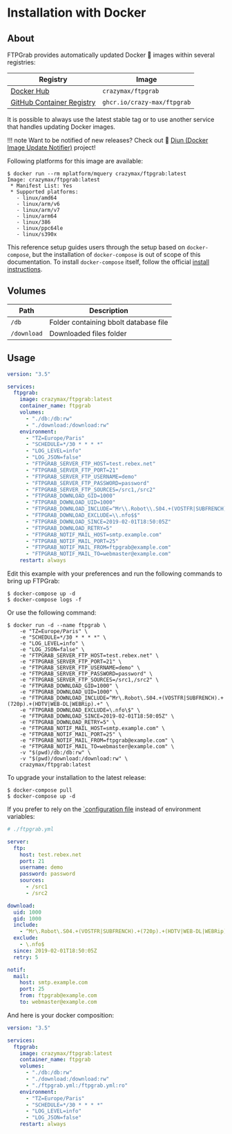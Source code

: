# Installation with Docker

## About

FTPGrab provides automatically updated Docker :whale: images within several registries:

| Registry                                                                                         | Image                           |
|--------------------------------------------------------------------------------------------------|---------------------------------|
| [Docker Hub](https://hub.docker.com/r/crazymax/ftpgrab/)                             | `crazymax/ftpgrab`                 |
| [GitHub Container Registry](https://github.com/users/crazy-max/packages/container/package/ftpgrab)  | `ghcr.io/crazy-max/ftpgrab`        |

It is possible to always use the latest stable tag or to use another service that handles updating Docker images.

!!! note
    Want to be notified of new releases? Check out :bell: [Diun (Docker Image Update Notifier)](https://github.com/crazy-max/diun) project!

Following platforms for this image are available:

```shell
$ docker run --rm mplatform/mquery crazymax/ftpgrab:latest
Image: crazymax/ftpgrab:latest
 * Manifest List: Yes
 * Supported platforms:
   - linux/amd64
   - linux/arm/v6
   - linux/arm/v7
   - linux/arm64
   - linux/386
   - linux/ppc64le
   - linux/s390x
```

This reference setup guides users through the setup based on `docker-compose`, but the installation of `docker-compose`
is out of scope of this documentation. To install `docker-compose` itself, follow the official
[install instructions](https://docs.docker.com/compose/install/).

## Volumes

| Path               | Description   |
|--------------------|---------------|
| `/db`              | Folder containing bbolt database file |
| `/download`        | Downloaded files folder |

## Usage

```yaml
version: "3.5"

services:
  ftpgrab:
    image: crazymax/ftpgrab:latest
    container_name: ftpgrab
    volumes:
      - "./db:/db:rw"
      - "./download:/download:rw"
    environment:
      - "TZ=Europe/Paris"
      - "SCHEDULE=*/30 * * * *"
      - "LOG_LEVEL=info"
      - "LOG_JSON=false"
      - "FTPGRAB_SERVER_FTP_HOST=test.rebex.net"
      - "FTPGRAB_SERVER_FTP_PORT=21"
      - "FTPGRAB_SERVER_FTP_USERNAME=demo"
      - "FTPGRAB_SERVER_FTP_PASSWORD=password"
      - "FTPGRAB_SERVER_FTP_SOURCES=/src1,/src2"
      - "FTPGRAB_DOWNLOAD_GID=1000"
      - "FTPGRAB_DOWNLOAD_UID=1000"
      - "FTPGRAB_DOWNLOAD_INCLUDE=^Mr\\.Robot\\.S04.+(VOSTFR|SUBFRENCH).+(720p).+(HDTV|WEB-DL|WEBRip).+"
      - "FTPGRAB_DOWNLOAD_EXCLUDE=\\.nfo$$"
      - "FTPGRAB_DOWNLOAD_SINCE=2019-02-01T18:50:05Z"
      - "FTPGRAB_DOWNLOAD_RETRY=5"
      - "FTPGRAB_NOTIF_MAIL_HOST=smtp.example.com"
      - "FTPGRAB_NOTIF_MAIL_PORT=25"
      - "FTPGRAB_NOTIF_MAIL_FROM=ftpgrab@example.com"
      - "FTPGRAB_NOTIF_MAIL_TO=webmaster@example.com"
    restart: always
```

Edit this example with your preferences and run the following commands to bring up FTPGrab:

```shell
$ docker-compose up -d
$ docker-compose logs -f
```

Or use the following command:

```shell
$ docker run -d --name ftpgrab \
    -e "TZ=Europe/Paris" \
    -e "SCHEDULE=*/30 * * * *" \
    -e "LOG_LEVEL=info" \
    -e "LOG_JSON=false" \
    -e "FTPGRAB_SERVER_FTP_HOST=test.rebex.net" \
    -e "FTPGRAB_SERVER_FTP_PORT=21" \
    -e "FTPGRAB_SERVER_FTP_USERNAME=demo" \
    -e "FTPGRAB_SERVER_FTP_PASSWORD=password" \
    -e "FTPGRAB_SERVER_FTP_SOURCES=/src1,/src2" \
    -e "FTPGRAB_DOWNLOAD_GID=1000" \
    -e "FTPGRAB_DOWNLOAD_UID=1000" \
    -e "FTPGRAB_DOWNLOAD_INCLUDE=^Mr\.Robot\.S04.+(VOSTFR|SUBFRENCH).+(720p).+(HDTV|WEB-DL|WEBRip).+" \
    -e "FTPGRAB_DOWNLOAD_EXCLUDE=\.nfo\$" \
    -e "FTPGRAB_DOWNLOAD_SINCE=2019-02-01T18:50:05Z" \
    -e "FTPGRAB_DOWNLOAD_RETRY=5" \
    -e "FTPGRAB_NOTIF_MAIL_HOST=smtp.example.com" \
    -e "FTPGRAB_NOTIF_MAIL_PORT=25" \
    -e "FTPGRAB_NOTIF_MAIL_FROM=ftpgrab@example.com" \
    -e "FTPGRAB_NOTIF_MAIL_TO=webmaster@example.com" \
    -v "$(pwd)/db:/db:rw" \
    -v "$(pwd)/download:/download:rw" \
    crazymax/ftpgrab:latest
```

To upgrade your installation to the latest release:

```shell
$ docker-compose pull
$ docker-compose up -d
```

If you prefer to rely on the [`configuration file](../config/index.md#configuration-file) instead of
environment variables:

```yaml
# ./ftpgrab.yml

server:
  ftp:
    host: test.rebex.net
    port: 21
    username: demo
    password: password
    sources:
      - /src1
      - /src2

download:
  uid: 1000
  gid: 1000
  include:
    - ^Mr\.Robot\.S04.+(VOSTFR|SUBFRENCH).+(720p).+(HDTV|WEB-DL|WEBRip).+
  exclude:
    - \.nfo$
  since: 2019-02-01T18:50:05Z
  retry: 5

notif:
  mail:
    host: smtp.example.com
    port: 25
    from: ftpgrab@example.com
    to: webmaster@example.com
```

And here is your docker composition:

```yaml
version: "3.5"

services:
  ftpgrab:
    image: crazymax/ftpgrab:latest
    container_name: ftpgrab
    volumes:
      - "./db:/db:rw"
      - "./download:/download:rw"
      - "./ftpgrab.yml:/ftpgrab.yml:ro"
    environment:
      - "TZ=Europe/Paris"
      - "SCHEDULE=*/30 * * * *"
      - "LOG_LEVEL=info"
      - "LOG_JSON=false"
    restart: always
```
